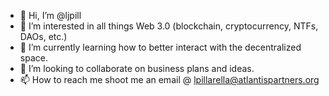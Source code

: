 - 👋 Hi, I’m @ljpill
- 👀 I’m interested in all things Web 3.0 (blockchain, cryptocurrency, NTFs, DAOs, etc.)
- 🌱 I’m currently learning how to better interact with the decentralized space.
- 💞️ I’m looking to collaborate on business plans and ideas.
- 📫 How to reach me shoot me an email @ lpillarella@atlantispartners.org

<!---
ljpill/ljpill is a ✨ special ✨ repository because its `README.md` (this file) appears on your GitHub profile.
You can click the Preview link to take a look at your changes.
--->
